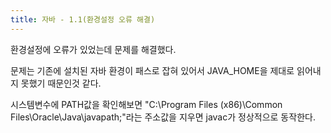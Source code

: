 ```yaml
---
title: 자바 - 1.1(환경설정 오류 해결)
---
```


환경설정에 오류가 있었는데 문제를 해결했다.

문제는 기존에 설치된 자바 환경이 패스로 잡혀 있어서 JAVA_HOME을 제대로 읽어내지 못했기 때문인것 같다.

시스템변수에 PATH값을 확인해보면 "C:\Program Files (x86)\Common Files\Oracle\Java\javapath;"라는 주소값을 지우면 javac가 정상적으로 동작한다.
